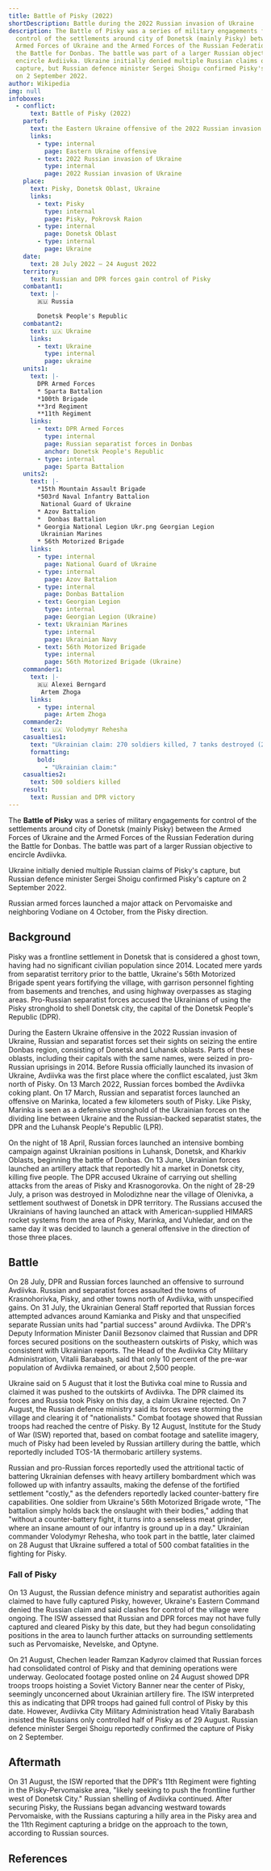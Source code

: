 ```yaml
---
title: Battle of Pisky (2022)
shortDescription: Battle during the 2022 Russian invasion of Ukraine
description: The Battle of Pisky was a series of military engagements for
  control of the settlements around city of Donetsk (mainly Pisky) between the
  Armed Forces of Ukraine and the Armed Forces of the Russian Federation during
  the Battle for Donbas. The battle was part of a larger Russian objective to
  encircle Avdiivka. Ukraine initially denied multiple Russian claims of Pisky's
  capture, but Russian defence minister Sergei Shoigu confirmed Pisky's capture
  on 2 September 2022.
author: Wikipedia
img: null
infoboxes:
  - conflict:
      text: Battle of Pisky (2022)
    partof:
      text: the Eastern Ukraine offensive of the 2022 Russian invasion of Ukraine
      links:
        - type: internal
          page: Eastern Ukraine offensive
        - text: 2022 Russian invasion of Ukraine
          type: internal
          page: 2022 Russian invasion of Ukraine
    place:
      text: Pisky, Donetsk Oblast, Ukraine
      links:
        - text: Pisky
          type: internal
          page: Pisky, Pokrovsk Raion
        - type: internal
          page: Donetsk Oblast
        - type: internal
          page: Ukraine
    date:
      text: 28 July 2022 – 24 August 2022
    territory:
      text: Russian and DPR forces gain control of Pisky
    combatant1:
      text: |-
        🇷🇺 Russia

        Donetsk People's Republic
    combatant2:
      text: 🇺🇦 Ukraine
      links:
        - text: Ukraine
          type: internal
          page: ukraine
    units1:
      text: |-
        DPR Armed Forces
        * Sparta Battalion
        *100th Brigade
        **3rd Regiment
        **11th Regiment
      links:
        - text: DPR Armed Forces
          type: internal
          page: Russian separatist forces in Donbas
          anchor: Donetsk People's Republic
        - type: internal
          page: Sparta Battalion
    units2:
      text: |-
        *15th Mountain Assault Brigade
        *503rd Naval Infantry Battalion 
         National Guard of Ukraine
        * Azov Battalion
        *  Donbas Battalion
        * Georgia National Legion Ukr.png Georgian Legion
         Ukrainian Marines
        * 56th Motorized Brigade
      links:
        - type: internal
          page: National Guard of Ukraine
        - type: internal
          page: Azov Battalion
        - type: internal
          page: Donbas Battalion
        - text: Georgian Legion
          type: internal
          page: Georgian Legion (Ukraine)
        - text: Ukrainian Marines
          type: internal
          page: Ukrainian Navy
        - text: 56th Motorized Brigade
          type: internal
          page: 56th Motorized Brigade (Ukraine)
    commander1:
      text: |-
        🇷🇺 Alexei Berngard
         Artem Zhoga
      links:
        - type: internal
          page: Artem Zhoga
    commander2:
      text: 🇺🇦 Volodymyr Rehesha
    casualties1:
      text: "Ukrainian claim: 270 soldiers killed, 7 tanks destroyed (28 July only)"
      formatting:
        bold:
          - "Ukrainian claim:"
    casualties2:
      text: 500 soldiers killed
    result:
      text: Russian and DPR victory
---
```


The **Battle of Pisky** was a series of military engagements for control of the settlements around city of Donetsk (mainly Pisky) between the Armed Forces of Ukraine and the Armed Forces of the Russian Federation during the Battle for Donbas. The battle was part of a larger Russian objective to encircle Avdiivka.

Ukraine initially denied multiple Russian claims of Pisky's capture, but Russian defence minister Sergei Shoigu confirmed Pisky's capture on 2 September 2022.

Russian armed forces launched a major attack on Pervomaiske and neighboring Vodiane on 4 October, from the Pisky direction.

## Background
Pisky was a frontline settlement in Donetsk that is considered a ghost town, having had no significant civilian population since 2014. Located mere yards from separatist territory prior to the battle, Ukraine's 56th Motorized Brigade spent years fortifying the village, with garrison personnel fighting from basements and trenches, and using highway overpasses as staging areas. Pro-Russian separatist forces accused the Ukrainians of using the Pisky stronghold to shell Donetsk city, the capital of the Donetsk People's Republic (DPR).

During the Eastern Ukraine offensive in the 2022 Russian invasion of Ukraine, Russian and separatist forces set their sights on seizing the entire Donbas region, consisting of Donetsk and Luhansk oblasts. Parts of these oblasts, including their capitals with the same names, were seized in pro-Russian uprisings in 2014. Before Russia officially launched its invasion of Ukraine, Avdiivka was the first place where the conflict escalated, just 3km north of Pisky. On 13 March 2022, Russian forces bombed the Avdiivka coking plant. On 17 March, Russian and separatist forces launched an offensive on Marinka, located a few kilometers south of Pisky. Like Pisky, Marinka is seen as a defensive stronghold of the Ukrainian forces on the dividing line between Ukraine and the Russian-backed separatist states, the DPR and the Luhansk People's Republic (LPR).

On the night of 18 April, Russian forces launched an intensive bombing campaign against Ukrainian positions in Luhansk, Donetsk, and Kharkiv Oblasts, beginning the battle of Donbas. On 13 June, Ukrainian forces launched an artillery attack that reportedly hit a market in Donetsk city, killing five people. The DPR accused Ukraine of carrying out shelling attacks from the areas of Pisky and Krasnogorovka. On the night of 28-29 July, a prison was destroyed in Molodizhne near the village of Olenivka, a settlement southwest of Donetsk in DPR territory. The Russians accused the Ukrainians of having launched an attack with American-supplied HIMARS rocket systems from the area of ​​Pisky, Marinka, and Vuhledar, and on the same day it was decided to launch a general offensive in the direction of those three places.

## Battle
On 28 July, DPR and Russian forces launched an offensive to surround Avdiivka. Russian and separatist forces assaulted the towns of Krasnohorivka, Pisky, and other towns north of Avdiivka, with unspecified gains. On 31 July, the Ukrainian General Staff reported that Russian forces attempted advances around Kamianka and Pisky and that unspecified separate Russian units had "partial success" around Avdiivka. The DPR's Deputy Information Minister Daniil Bezsonov claimed that Russian and DPR forces secured positions on the southeastern outskirts of Pisky, which was consistent with Ukrainian reports. The Head of the Avdiivka City Military Administration, Vitalii Barabash, said that only 10 percent of the pre-war population of Avdiivka remained, or about 2,500 people.

Ukraine said on 5 August that it lost the Butivka coal mine to Russia and claimed it was pushed to the outskirts of Avdiivka. The DPR claimed its forces and Russia took Pisky on this day, a claim Ukraine rejected. On 7 August, the Russian defence ministry said its forces were storming the village and clearing it of "nationalists." Combat footage showed that Russian troops had reached the centre of Pisky. By 12 August, Institute for the Study of War (ISW) reported that, based on combat footage and satellite imagery, much of Pisky had been leveled by Russian artillery during the battle, which reportedly included TOS-1A thermobaric artillery systems.

Russian and pro-Russian forces reportedly used the attritional tactic of battering Ukrainian defenses with heavy artillery bombardment which was followed up with infantry assaults, making the defense of the fortified settlement "costly," as the defenders reportedly lacked counter-battery fire capabilities. One soldier from Ukraine's 56th Motorized Brigade wrote, "The battalion simply holds back the onslaught with their bodies," adding that "without a counter-battery fight, it turns into a senseless meat grinder, where an insane amount of our infantry is ground up in a day." Ukrainian commander Volodymyr Rehesha, who took part in the battle, later claimed on 28 August that Ukraine suffered a total of 500 combat fatalities in the fighting for Pisky.

### Fall of Pisky
On 13 August, the Russian defence ministry and separatist authorities again claimed to have fully captured Pisky, however, Ukraine's Eastern Command denied the Russian claim and said clashes for control of the village were ongoing. The ISW assessed that Russian and DPR forces may not have fully captured and cleared Pisky by this date, but they had begun consolidating positions in the area to launch further attacks on surrounding settlements such as Pervomaiske, Nevelske, and Optyne.

On 21 August, Chechen leader Ramzan Kadyrov claimed that Russian forces had consolidated control of Pisky and that demining operations were underway. Geolocated footage posted online on 24 August showed DPR troops troops hoisting a Soviet Victory Banner near the center of Pisky, seemingly unconcerned about Ukrainian artillery fire. The ISW interpreted this as indicating that DPR troops had gained full control of Pisky by this date. However, Avdiivka City Military Administration head Vitaliy Barabash insisted the Russians only controlled half of Pisky as of 29 August. Russian defence minister Sergei Shoigu reportedly confirmed the capture of Pisky on 2 September.

## Aftermath
On 31 August, the ISW reported that the DPR's 11th Regiment were fighting in the Pisky-Pervomaiske area, "likely seeking to push the frontline further west of Donetsk City." Russian shelling of Avdiivka continued. After securing Pisky, the Russians began advancing westward towards Pervomaiske, with the Russians capturing a hilly area in the Pisky area and the 11th Regiment capturing a bridge on the approach to the town, according to Russian sources.

## References
